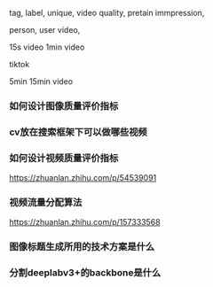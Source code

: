 


tag, label, unique, video quality, 
pretain
immpression, 

person, user video, 

15s video
1min video

tiktok

5min
15min video


### 如何设计图像质量评价指标


### cv放在搜索框架下可以做哪些视频



### 如何设计视频质量评价指标

https://zhuanlan.zhihu.com/p/54539091



### 视频流量分配算法

https://zhuanlan.zhihu.com/p/157333568



### 图像标题生成所用的技术方案是什么


### 分割deeplabv3+的backbone是什么








